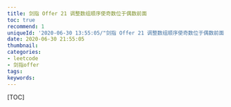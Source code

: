 ```yaml
---
title: 剑指 Offer 21 调整数组顺序使奇数位于偶数前面
toc: true
recommend: 1
uniqueId: '2020-06-30 13:55:05/"剑指 Offer 21 调整数组顺序使奇数位于偶数前面".html'
date: 2020-06-30 21:55:05
thumbnail:
categories:
- leetcode
- 剑指offer
tags:
keywords:
---
```


[TOC]

<!--more-->
